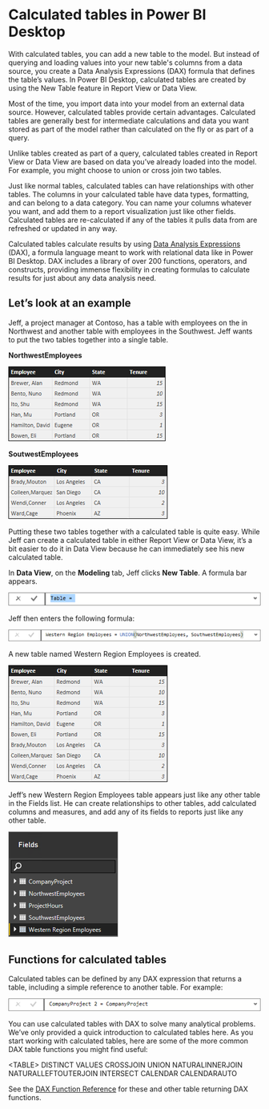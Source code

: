 ﻿<properties
   pageTitle="Calculated tables in Power BI Desktop"
   description="Calculated tables in Power BI Desktop"
   services="powerbi"
   documentationCenter=""
   authors="davidiseminger"
   manager="mblythe"
   editor=""
   tags=""/>

<tags
   ms.service="powerbi"
   ms.devlang="NA"
   ms.topic="article"
   ms.tgt_pltfrm="NA"
   ms.workload="powerbi"
   ms.date="03/04/2016"
   ms.author="davidi"/>

# Calculated tables in Power BI Desktop

With calculated tables, you can add a new table to the model. But instead of querying and loading values into your new table's columns from a data source, you create a Data Analysis Expressions (DAX) formula that defines the table’s values. In Power BI Desktop, calculated tables are created by using the New Table feature in Report View or Data View.

Most of the time, you import data into your model from an external data source. However, calculated tables provide certain advantages. Calculated tables are generally best for intermediate calculations and data you want stored as part of the model rather than calculated on the fly or as part of a query.

Unlike tables created as part of a query, calculated tables created in Report View or Data View are based on data you’ve already loaded into the model. For example, you might choose to union or cross join two tables.

Just like normal tables, calculated tables can have relationships with other tables. The columns in your calculated table have data types, formatting, and can belong to a data category. You can name your columns whatever you want, and add them to a report visualization just like other fields. Calculated tables are re-calculated if any of the tables it pulls data from are refreshed or updated in any way.

Calculated tables calculate results by using [Data Analysis Expressions](https://msdn.microsoft.com/library/gg413422.aspx) (DAX), a formula language meant to work with relational data like in Power BI Desktop. DAX includes a library of over 200 functions, operators, and constructs, providing immense flexibility in creating formulas to calculate results for just about any data analysis need.

## Let’s look at an example

Jeff, a project manager at Contoso, has a table with employees on the in Northwest and another table with employees in the Southwest. Jeff wants to put the two tables together into a single table.

**NorthwestEmployees**

 ![](media/powerbi-desktop-calculated-tables/CalcTables_NWEmpl.png)

**SoutwestEmployees**

 ![](media/powerbi-desktop-calculated-tables/CalcTables_SWEmpl.png)

Putting these two tables together with a calculated table is quite easy. While Jeff can create a calculated table in either Report View or Data View, it’s a bit easier to do it in Data View because he can immediately see his new calculated table.

In **Data View**, on the **Modeling** tab, Jeff clicks **New Table**. A formula bar appears.

 ![](media/powerbi-desktop-calculated-tables/CalcTables_FormulaBarEmpty.png)

Jeff then enters the following formula:

 ![](media/powerbi-desktop-calculated-tables/CalcTables_FormulaBarFormula.png)

A new table named Western Region Employees is created.

 ![](media/powerbi-desktop-calculated-tables/CalcTables_WestRegionEmpl.png)

Jeff’s new Western Region Employees table appears just like any other
table in the Fields list. He can create relationships to other tables,
add calculated columns and measures, and add any of its fields to
reports just like any other table.

 ![](media/powerbi-desktop-calculated-tables/CalcTables_FieldList.png)

## Functions for calculated tables

Calculated tables can be defined by any DAX expression that returns a
table, including a simple reference to another table. For example:

 ![](media/powerbi-desktop-calculated-tables/CalcTables_FormulaBarSimpleFormula.png)

You can use calculated tables with DAX to solve many analytical
problems. We’ve only provided a quick introduction to calculated tables
here. As you start working with calculated tables, here are some of the
more common DAX table functions you might find useful:

&lt;TABLE&gt;
DISTINCT
VALUES
CROSSJOIN
UNION
NATURALINNERJOIN
NATURALLEFTOUTERJOIN
INTERSECT
CALENDAR
CALENDARAUTO

See the [DAX Function Reference](https://msdn.microsoft.com/ee634396.aspx) for these and
other table returning DAX functions.
